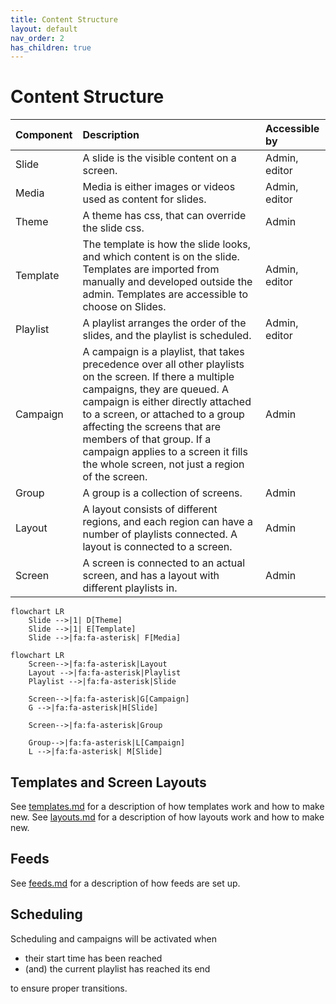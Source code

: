 ```yaml
---
title: Content Structure
layout: default
nav_order: 2
has_children: true
---
```


# Content Structure

| Component | Description                                                                                                                                                                                                                                                                                                                                                            | Accessible by |
|-----------|:-----------------------------------------------------------------------------------------------------------------------------------------------------------------------------------------------------------------------------------------------------------------------------------------------------------------------------------------------------------------------|:--------------|
| Slide     | A slide is the visible content on a screen.                                                                                                                                                                                                                                                                                                                            | Admin, editor |
| Media     | Media is either images or videos used as content for slides.                                                                                                                                                                                                                                                                                                           | Admin, editor |
| Theme     | A theme has css, that can override the slide css.                                                                                                                                                                                                                                                                                                                      | Admin         |
| Template  | The template is how the slide looks, and which content is on the slide. Templates are imported from manually and developed outside the admin. Templates are accessible to choose on Slides.                                                                                                                                                                            | Admin, editor |
| Playlist  | A playlist arranges the order of the slides, and the playlist is scheduled.                                                                                                                                                                                                                                                                                            | Admin, editor |
| Campaign  | A campaign is a playlist, that takes precedence over all other playlists on the screen. If there a multiple campaigns, they are queued. A campaign is either directly attached to a screen, or attached to a group affecting the screens that are members of that group. If a campaign applies to a screen it fills the whole screen, not just a region of the screen. | Admin         |
| Group     | A group is a collection of screens.                                                                                                                                                                                                                                                                                                                                    | Admin         |
| Layout    | A layout consists of different regions, and each region can have a number of playlists connected. A layout is connected to a screen.                                                                                                                                                                                                                                   | Admin         |
| Screen    | A screen is connected to an actual screen, and has a layout with different playlists in.                                                                                                                                                                                                                                                                               | Admin         |

```mermaid
flowchart LR
    Slide -->|1| D[Theme]
    Slide -->|1| E[Template]
    Slide -->|fa:fa-asterisk| F[Media]
```

```mermaid
flowchart LR
    Screen-->|fa:fa-asterisk|Layout
    Layout -->|fa:fa-asterisk|Playlist
    Playlist -->|fa:fa-asterisk|Slide

    Screen-->|fa:fa-asterisk|G[Campaign]
    G -->|fa:fa-asterisk|H[Slide]

    Screen-->|fa:fa-asterisk|Group

    Group-->|fa:fa-asterisk|L[Campaign]
    L -->|fa:fa-asterisk| M[Slide]

```

## Templates and Screen Layouts

See [templates.md](templates) for a description of how templates work and how to make new.
See [layouts.md](layouts) for a description of how layouts work and how to make new.

## Feeds

See [feeds.md](feeds) for a description of how feeds are set up.

## Scheduling

Scheduling and campaigns will be activated when

* their start time has been reached
* (and) the current playlist has reached its end

to ensure proper transitions.
